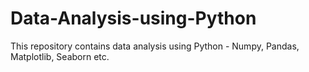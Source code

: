 # Data-Analysis-using-Python
This repository contains data analysis using Python - Numpy, Pandas, Matplotlib, Seaborn etc.
